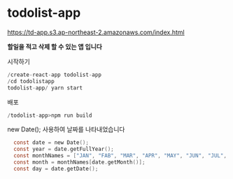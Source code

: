 # todolist-app
https://td-app.s3.ap-northeast-2.amazonaws.com/index.html

**할일을 적고 삭제 할 수 있는 앱 입니다**

시작하기
```c 
/create-react-app todolist-app
/cd todolistapp
todolist-app/ yarn start
```

배포
```c
/todolist-app>npm run build
```

new Date(); 사용하여 날짜를 나타내었습니다
```c
  const date = new Date();
  const year = date.getFullYear();
  const monthNames = ["JAN", "FAB", "MAR", "APR", "MAY", "JUN", "JUL", "AUG", "SEP", "OCT", "NOV", "DEC"];
  const month = monthNames[date.getMonth()];
  const day = date.getDate();
```
